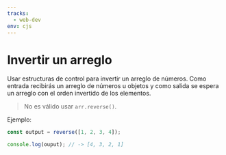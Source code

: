 ```yaml
---
tracks:
  - web-dev
env: cjs
---
```


# Invertir un arreglo

Usar estructuras de control para invertir un arreglo de números. Como entrada
recibirás un arreglo de números u objetos y como salida se espera un arreglo con
el orden invertido de los elementos.

> No es válido usar `arr.reverse()`.

Ejemplo:

```javascript
const output = reverse([1, 2, 3, 4]);

console.log(ouput); // -> [4, 3, 2, 1]
```
